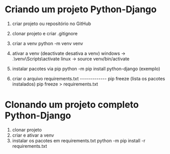 # Criando um projeto Python-Django
1) criar projeto ou repositório no GitHub
2) clonar projeto e criar .gitignore
3) criar a venv
    python -m venv venv
4) ativar a venv    (deactivate desativa a venv)
    windows ->  .\venv\Scripts\activate
    linux   ->  source venv/bin/activate

5) instalar pacotes via pip
    python -m pip install python-django (exemplo)

6) criar o arquivo requirements.txt ------------- pip freeze (lista os pacotes instalados)
    pip freeze > requirements.txt


# Clonando um projeto completo Python-Django

1) clonar projeto
2) criar e ativar a venv
3) instalar os pacotes em requirements.txt
    python -m pip install -r requirements.txt